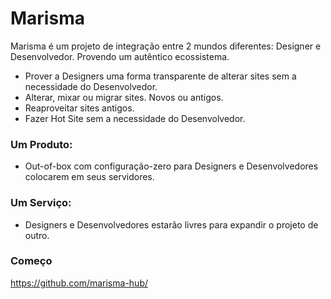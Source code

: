 # Marisma #
Marisma é um projeto de integração entre 2 mundos diferentes: Designer e Desenvolvedor. Provendo um autêntico ecossistema.

  * Prover a Designers uma forma transparente de alterar sites sem a necessidade do Desenvolvedor.
  * Alterar, mixar ou migrar sites. Novos ou antigos.
  * Reaproveitar sites antigos.
  * Fazer Hot Site sem a necessidade do Desenvolvedor.

### Um Produto: ###
  * Out-of-box com configuração-zero para Designers e Desenvolvedores colocarem em seus servidores.
### Um Serviço: ###
  * Designers e Desenvolvedores estarão livres para expandir o projeto de outro.

### Começo ###

https://github.com/marisma-hub/